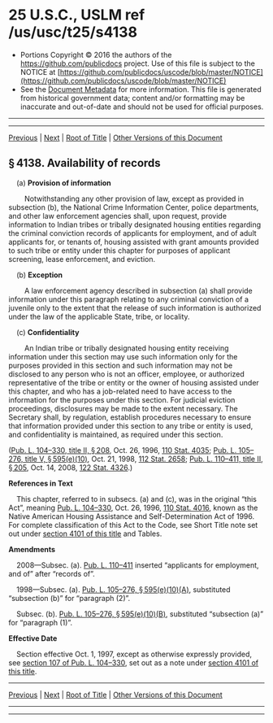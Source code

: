 ---
---

# 25 U.S.C., USLM ref /us/usc/t25/s4138

* Portions Copyright © 2016 the authors of the https://github.com/publicdocs project.
  Use of this file is subject to the NOTICE at [https://github.com/publicdocs/uscode/blob/master/NOTICE](https://github.com/publicdocs/uscode/blob/master/NOTICE)
* See the [Document Metadata](././../../../../../..//README.md) for more information.
  This file is generated from historical government data; content and/or formatting may be inaccurate and out-of-date and should not be used for official purposes.

----------
----------

[Previous](./../../../../../..//us/usc/t25/ch43/schII/ptA/m__us_usc_t25_s4137.md) | [Next](./../../../../../..//us/usc/t25/ch43/schII/ptA/m__us_usc_t25_s4139.md) | [Root of Title](./../../../../../../) | [Other Versions of this Document](https://publicdocs.github.io/go/links?ns=uslm&ref=%2Fus%2Fusc%2Ft25%2Fs4138)

## § 4138. Availability of records

    (a) __Provision of information__ 

        Notwithstanding any other provision of law, except as provided in subsection (b), the National Crime Information Center, police departments, and other law enforcement agencies shall, upon request, provide information to Indian tribes or tribally designated housing entities regarding the criminal conviction records of applicants for employment, and of adult applicants for, or tenants of, housing assisted with grant amounts provided to such tribe or entity under this chapter for purposes of applicant screening, lease enforcement, and eviction.

    (b) __Exception__ 

        A law enforcement agency described in subsection (a) shall provide information under this paragraph relating to any criminal conviction of a juvenile only to the extent that the release of such information is authorized under the law of the applicable State, tribe, or locality.

    (c) __Confidentiality__ 

        An Indian tribe or tribally designated housing entity receiving information under this section may use such information only for the purposes provided in this section and such information may not be disclosed to any person who is not an officer, employee, or authorized representative of the tribe or entity or the owner of housing assisted under this chapter, and who has a job-related need to have access to the information for the purposes under this section. For judicial eviction proceedings, disclosures may be made to the extent necessary. The Secretary shall, by regulation, establish procedures necessary to ensure that information provided under this section to any tribe or entity is used, and confidentiality is maintained, as required under this section.

([Pub. L. 104–330, title II, § 208][/us/pl/104/330/s208], Oct. 26, 1996, [110 Stat. 4035][/us/stat/110/4035]; [Pub. L. 105–276, title V, § 595(e)(10)][/us/pl/105/276/s595/e/10], Oct. 21, 1998, [112 Stat. 2658][/us/stat/112/2658]; [Pub. L. 110–411, title II, § 205][/us/pl/110/411/s205], Oct. 14, 2008, [122 Stat. 4326][/us/stat/122/4326].)

 __References in Text__ 

    This chapter, referred to in subsecs. (a) and (c), was in the original “this Act”, meaning [Pub. L. 104–330][/us/pl/104/330], Oct. 26, 1996, [110 Stat. 4016][/us/stat/110/4016], known as the Native American Housing Assistance and Self-Determination Act of 1996. For complete classification of this Act to the Code, see Short Title note set out under [section 4101 of this title][/us/usc/t25/s4101] and Tables.

 __Amendments__ 

    2008—Subsec. (a). [Pub. L. 110–411][/us/pl/110/411] inserted “applicants for employment, and of” after “records of”.

    1998—Subsec. (a). [Pub. L. 105–276, § 595(e)(10)(A)][/us/pl/105/276/s595/e/10/A], substituted “subsection (b)” for “paragraph (2)”.

    Subsec. (b). [Pub. L. 105–276, § 595(e)(10)(B)][/us/pl/105/276/s595/e/10/B], substituted “subsection (a)” for “paragraph (1)”.

 __Effective Date__ 

    Section effective Oct. 1, 1997, except as otherwise expressly provided, see [section 107 of Pub. L. 104–330][/us/pl/104/330/s107], set out as a note under [section 4101 of this title][/us/usc/t25/s4101].

----------

[Previous](./../../../../../..//us/usc/t25/ch43/schII/ptA/m__us_usc_t25_s4137.md) | [Next](./../../../../../..//us/usc/t25/ch43/schII/ptA/m__us_usc_t25_s4139.md) | [Root of Title](./../../../../../../) | [Other Versions of this Document](https://publicdocs.github.io/go/links?ns=uslm&ref=%2Fus%2Fusc%2Ft25%2Fs4138)

----------
----------

[/us/pl/104/330/s208]: https://publicdocs.github.io/go/links?ns=uslm&ref=%2Fus%2Fpl%2F104%2F330%2Fs208
[/us/stat/110/4035]: https://publicdocs.github.io/go/links?ns=uslm&ref=%2Fus%2Fstat%2F110%2F4035
[/us/pl/105/276/s595/e/10]: https://publicdocs.github.io/go/links?ns=uslm&ref=%2Fus%2Fpl%2F105%2F276%2Fs595%2Fe%2F10
[/us/stat/112/2658]: https://publicdocs.github.io/go/links?ns=uslm&ref=%2Fus%2Fstat%2F112%2F2658
[/us/pl/110/411/s205]: https://publicdocs.github.io/go/links?ns=uslm&ref=%2Fus%2Fpl%2F110%2F411%2Fs205
[/us/stat/122/4326]: https://publicdocs.github.io/go/links?ns=uslm&ref=%2Fus%2Fstat%2F122%2F4326
[/us/pl/104/330]: https://publicdocs.github.io/go/links?ns=uslm&ref=%2Fus%2Fpl%2F104%2F330
[/us/stat/110/4016]: https://publicdocs.github.io/go/links?ns=uslm&ref=%2Fus%2Fstat%2F110%2F4016
[/us/usc/t25/s4101]: https://publicdocs.github.io/go/links?ns=uslm&ref=%2Fus%2Fusc%2Ft25%2Fs4101
[/us/pl/110/411]: https://publicdocs.github.io/go/links?ns=uslm&ref=%2Fus%2Fpl%2F110%2F411
[/us/pl/105/276/s595/e/10/A]: https://publicdocs.github.io/go/links?ns=uslm&ref=%2Fus%2Fpl%2F105%2F276%2Fs595%2Fe%2F10%2FA
[/us/pl/105/276/s595/e/10/B]: https://publicdocs.github.io/go/links?ns=uslm&ref=%2Fus%2Fpl%2F105%2F276%2Fs595%2Fe%2F10%2FB
[/us/pl/104/330/s107]: https://publicdocs.github.io/go/links?ns=uslm&ref=%2Fus%2Fpl%2F104%2F330%2Fs107
[/us/usc/t25/s4101]: https://publicdocs.github.io/go/links?ns=uslm&ref=%2Fus%2Fusc%2Ft25%2Fs4101


